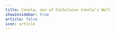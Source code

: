 ```yaml
---
title: Connla, son of Cúchulainn Connla’s Well 
showinsidebar: true 
article: false 
icon: article 
---
```

